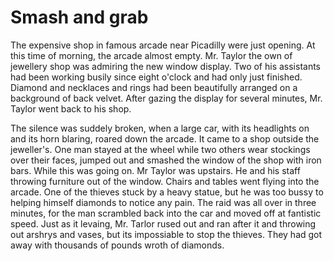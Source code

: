 # Smash and grab

The expensive shop in famous arcade near Picadilly were just opening. At this time of morning, the arcade almost empty. Mr. Taylor the own of jewellery shop was admiring the new window display. Two of his assistants had been working busily since eight o'clock and had only just finished. Diamond and necklaces and rings had been beautifully arranged on a background of back velvet. After gazing the display for several minutes, Mr. Taylor went back to his shop.

The silence was suddely broken, when a large car, with its headlights on and its horn blaring, roared down the arcade. It came to a shop outside the jeweller's. One man stayed at the wheel while two others wear stockings over their faces, jumped out and smashed the window of the shop with iron bars. While this was going on. Mr Taylor was upstairs. He and his staff throwing furniture out of the window. Chairs and tables went flying into the arcade. One of the thieves stuck by a heavy statue, but he was too bussy to helping himself diamonds to notice any pain. The raid was all over in three minutes, for the man scrambled back into the car and moved off at fantistic speed. Just as it levaing, Mr. Tarlor rused out and ran after it and throwing out arshrys and vases, but its impossiable to stop the thieves. They had got away with thousands of pounds wroth of diamonds.
